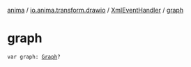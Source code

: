 [anima](../../index.md) / [io.anima.transform.drawio](../index.md) / [XmlEventHandler](index.md) / [graph](./graph.md)

# graph

`var graph: `[`Graph`](../-graph/index.md)`?`